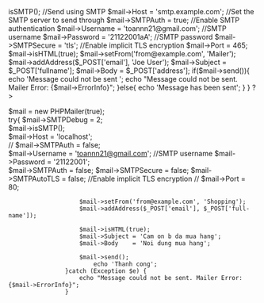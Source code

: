 
<?php
    if(isset($_POST['submit'])){
        include('lib/PHPMailerAutoload.php');
        $mail             = new PHPMailer();
        $mail->isSMTP();                                            //Send using SMTP
        $mail->Host       = 'smtp.example.com';                     //Set the SMTP server to send through
        $mail->SMTPAuth   = true;                                   //Enable SMTP authentication
        $mail->Username   = 'toannn21@gmail.com';                     //SMTP username
        $mail->Password   = '21122001aA';                               //SMTP password
        $mail->SMTPSecure = 'tls';            //Enable implicit TLS encryption
        $mail->Port       = 465;
        $mail->isHTML(true);   
        $mail->setFrom('from@example.com', 'Mailer');
        $mail->addAddress($_POST['email'], 'Joe User');
        $mail->Subject = $_POST['fullname'];
        $mail->Body    = $_POST['address'];        
        if($mail->send()){
            echo 'Message could not be sent ';
            echo "Message could not be sent. Mailer Error: {$mail->ErrorInfo}";
        }else{
            echo 'Message has been sent';
        }
    }
?>


 $mail = new PHPMailer(true);  
                    try{
                        $mail->SMTPDebug = 2;  
                        $mail->isSMTP();   
                        $mail->Host       = 'localhost';  
                        // $mail->SMTPAuth   = false;     
                        $mail->Username   = 'toannn21@gmail.com';                     //SMTP username
                        $mail->Password   = '21122001';     
                        $mail->SMTPAuth = false; 
                        $mail->SMTPSecure = false;
                        $mail->SMTPAutoTLS = false;       //Enable implicit TLS encryption
                        // $mail->Port       = 80;     

                        $mail->setFrom('from@example.com', 'Shopping');
                        $mail->addAddress($_POST['email'], $_POST['full-name']);

                        $mail->isHTML(true);  
                        $mail->Subject = 'Cam on b da mua hang';
                        $mail->Body    = 'Noi dung mua hang';

                        $mail->send();
                            echo 'Thanh cong';
                    }catch (Exception $e) {
                        echo "Message could not be sent. Mailer Error: {$mail->ErrorInfo}";
                    }

                    
<?php
    include('./PHPMailer-master/src/PHPMailer.php');
    include('./PHPMailer-master/src/Exception.php');
    include('./PHPMailer-master/src/OAuth.php');
    include('./PHPMailer-master/src/POP3.php');
    include('./PHPMailer-master/src/SMTP.php');

    use PHPMailer\PHPMailer\PHPMailer;
    // use PHPMailer\PHPMailer\SMTP;
    use PHPMailer\PHPMailer\Exception;
?>